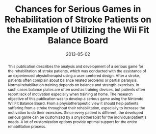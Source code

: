 ---
abstract: This publication describes the analysis and development of a serious game
  for the rehabilitation of stroke patients, which was conducted with the assistance
  of an experienced physiotherapist using a user-centered design. After a stroke,
  patients often complain about balance related problems or partial paralysis. Normal
  rehabilitation training depends on balance and strength exercises. In such cases
  balance plates are often used as training devices, but patients often report lack
  of motivation especially when training at home. The research objective of this publication
  was to develop a serious game using the Nintendo Wii Fit Balance Board. From a physiotherapeutic
  view it should help patients suffering from a stroke throughout their rehabilitation,
  especially to increase the motivation to do their exercises. Since every patient
  is different, the developed serious game can be customized by a physiotherapist
  for the individual patient's needs. A lot of customization options provide optimal
  support for the entire rehabilitation process.
authors:
- René Baranyi
- Rainer Willinger
- Nadja Lederer
- Thomas Grechenig
- Wolfgang Schramm
date: '2013-05-02'
featured: false
links:
- name: Publik
  url: https://publik.tuwien.ac.at/showentry.php?ID=226032&lang=2
publication: 'Vortrag: IEEE 2nd International Conference on Serious Games and Applications
  for Health (SeGAH 2013), Algarve, Portugal; 02.05.2013 - 03.05.2013; in: "Book of
  Proceedings of the 2nd International Conference on Serious Games and Applications
  for Health", (2013), ISBN: 978-1-4673-6165-1; S. 1 - 7'
publication_types:
- '1'
publishDate: '2013-05-02'
title: Chances for Serious Games in Rehabilitation of Stroke Patients on the Example
  of Utilizing the Wii Fit Balance Board
url_pdf: ''
---